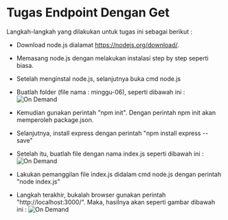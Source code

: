 # Tugas Endpoint Dengan Get

Langkah-langkah yang dilakukan untuk tugas ini sebagai berikut :

* Download node.js dialamat https://nodejs.org/download/.
* Memasang node.js dengan melakukan instalasi step by step seperti biasa.
* Setelah menginstal node.js, selanjutnya buka cmd node.js
* Buatlah folder (file nama : minggu-06), seperti dibawah ini :
![On Demand](https://github.com/Rohmatul1/tct/blob/master/minggu-06/2.png)

* Kemudian gunakan perintah "npm init". Dengan perintah npm init akan 
memperoleh package.json. 
* Selanjutnya, install express dengan perintah "npm install express --save"
* Setelah itu, buatlah file dengan nama index.js seperti dibawah ini :
![On Demand](https://github.com/Rohmatul1/tct/blob/master/minggu-06/3.png)

* Lakukan pemanggilan file index.js didalam cmd node.js dengan perintah "node index.js"
* Langkah terakhir, bukalah browser gunakan perintah "http://localhost:3000/". Maka, 
hasilnya akan seperti gambar dibawah ini :
![On Demand](https://github.com/Rohmatul1/tct/blob/master/minggu-06/1.png)